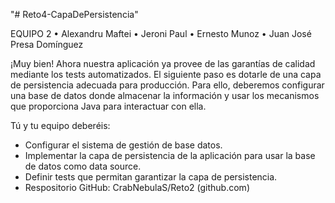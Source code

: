 "# Reto4-CapaDePersistencia"

EQUIPO 2
• Alexandru Maftei
• Jeroni Paul
• Ernesto Munoz
• Juan José Presa Domínguez

¡Muy bien! Ahora nuestra aplicación ya provee de las garantías de calidad mediante los tests automatizados.
El siguiente paso es dotarle de una capa de persistencia adecuada para producción. Para ello, deberemos configurar una base de datos donde almacenar la información y usar los mecanismos que proporciona Java para interactuar con ella.

Tú y tu equipo deberéis:
- Configurar el sistema de gestión de base datos.
- Implementar la capa de persistencia de la aplicación para usar la base de datos como data source.
- Definir tests que permitan garantizar la capa de persistencia.
- Respositorio GitHub: CrabNebulaS/Reto2 (github.com)
